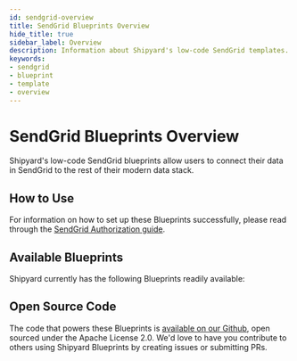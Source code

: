 ```yaml
---
id: sendgrid-overview
title: SendGrid Blueprints Overview
hide_title: true
sidebar_label: Overview
description: Information about Shipyard's low-code SendGrid templates.
keywords:
- sendgrid
- blueprint
- template
- overview
---
```


# SendGrid Blueprints Overview

Shipyard's low-code SendGrid blueprints allow users to connect their data in SendGrid to the rest of their modern data stack.

## How to Use
For information on how to set up these Blueprints successfully, please read through the [SendGrid Authorization guide](sendgrid-authorization.md).

## Available Blueprints
Shipyard currently has the following Blueprints readily available: 

## Open Source Code
The code that powers these Blueprints is [available on our Github](https://www.shipyardapp.com/docs/blueprint-library/email/email-authorization/#sendgrid), open sourced under the Apache License 2.0. We'd love to have you contribute to others using Shipyard Blueprints by creating issues or submitting PRs.
